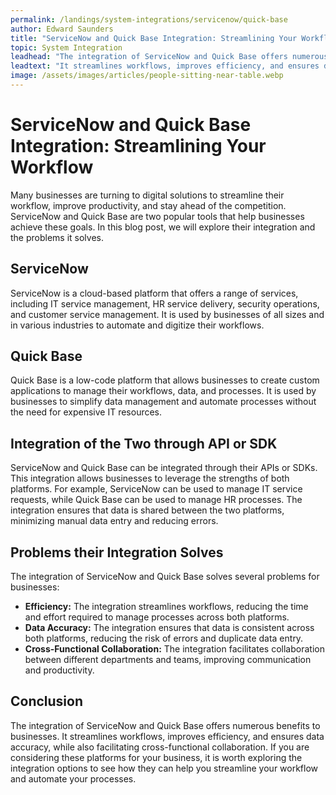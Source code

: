 ```yaml
---
permalink: /landings/system-integrations/servicenow/quick-base
author: Edward Saunders
title: "ServiceNow and Quick Base Integration: Streamlining Your Workflow"
topic: System Integration
leadhead: "The integration of ServiceNow and Quick Base offers numerous benefits to businesses"
leadtext: "It streamlines workflows, improves efficiency, and ensures data accuracy, while also facilitating cross-functional collaboration. If you are considering these platforms for your business, it is worth exploring the integration options to see how they can help you streamline your workflow and automate your processes."
image: /assets/images/articles/people-sitting-near-table.webp
---
```

<div class="arttext">	<h1>ServiceNow and Quick Base Integration: Streamlining Your Workflow</h1>
	<p>Many businesses are turning to digital solutions to streamline their workflow, improve productivity, and stay ahead of the competition. ServiceNow and Quick Base are two popular tools that help businesses achieve these goals. In this blog post, we will explore their integration and the problems it solves.</p>
	<h2>ServiceNow</h2>
	<p>ServiceNow is a cloud-based platform that offers a range of services, including IT service management, HR service delivery, security operations, and customer service management. It is used by businesses of all sizes and in various industries to automate and digitize their workflows.</p>
	<h2>Quick Base</h2>
	<p>Quick Base is a low-code platform that allows businesses to create custom applications to manage their workflows, data, and processes. It is used by businesses to simplify data management and automate processes without the need for expensive IT resources.</p>
	<h2>Integration of the Two through API or SDK</h2>
	<p>ServiceNow and Quick Base can be integrated through their APIs or SDKs. This integration allows businesses to leverage the strengths of both platforms. For example, ServiceNow can be used to manage IT service requests, while Quick Base can be used to manage HR processes. The integration ensures that data is shared between the two platforms, minimizing manual data entry and reducing errors.</p>
	<h2>Problems their Integration Solves</h2>
	<p>The integration of ServiceNow and Quick Base solves several problems for businesses:</p>
	<ul>
		<li><strong>Efficiency:</strong> The integration streamlines workflows, reducing the time and effort required to manage processes across both platforms.</li>
		<li><strong>Data Accuracy:</strong> The integration ensures that data is consistent across both platforms, reducing the risk of errors and duplicate data entry.</li>
		<li><strong>Cross-Functional Collaboration:</strong> The integration facilitates collaboration between different departments and teams, improving communication and productivity.</li>
	</ul>
	<h2>Conclusion</h2>
	<p>The integration of ServiceNow and Quick Base offers numerous benefits to businesses. It streamlines workflows, improves efficiency, and ensures data accuracy, while also facilitating cross-functional collaboration. If you are considering these platforms for your business, it is worth exploring the integration options to see how they can help you streamline your workflow and automate your processes.</p>
</div>